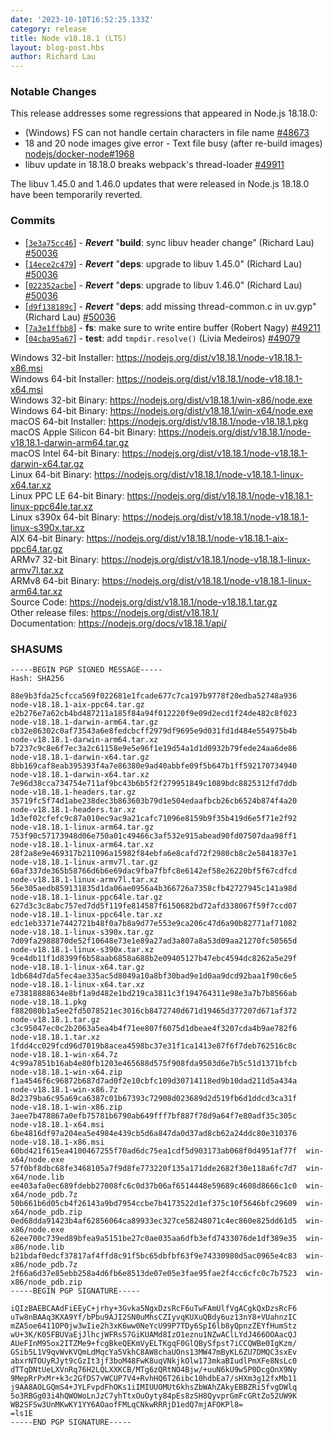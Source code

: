 ```yaml
---
date: '2023-10-10T16:52:25.133Z'
category: release
title: Node v18.18.1 (LTS)
layout: blog-post.hbs
author: Richard Lau
---
```


### Notable Changes

This release addresses some regressions that appeared in Node.js 18.18.0:

- (Windows) FS can not handle certain characters in file name [#48673](https://github.com/nodejs/node/issues/48673)
- 18 and 20 node images give error - Text file busy (after re-build images) [nodejs/docker-node#1968](https://github.com/nodejs/docker-node/issues/1968)
- libuv update in 18.18.0 breaks webpack's thread-loader [#49911](https://github.com/nodejs/node/issues/49911)

The libuv 1.45.0 and 1.46.0 updates that were released in Node.js 18.18.0 have been temporarily reverted.

### Commits

- \[[`3e3a75cc46`](https://github.com/nodejs/node/commit/3e3a75cc46)] - _**Revert**_ "**build**: sync libuv header change" (Richard Lau) [#50036](https://github.com/nodejs/node/pull/50036)
- \[[`14ece2c479`](https://github.com/nodejs/node/commit/14ece2c479)] - _**Revert**_ "**deps**: upgrade to libuv 1.45.0" (Richard Lau) [#50036](https://github.com/nodejs/node/pull/50036)
- \[[`022352acbe`](https://github.com/nodejs/node/commit/022352acbe)] - _**Revert**_ "**deps**: upgrade to libuv 1.46.0" (Richard Lau) [#50036](https://github.com/nodejs/node/pull/50036)
- \[[`d9f138189c`](https://github.com/nodejs/node/commit/d9f138189c)] - _**Revert**_ "**deps**: add missing thread-common.c in uv.gyp" (Richard Lau) [#50036](https://github.com/nodejs/node/pull/50036)
- \[[`7a3e1ffbb8`](https://github.com/nodejs/node/commit/7a3e1ffbb8)] - **fs**: make sure to write entire buffer (Robert Nagy) [#49211](https://github.com/nodejs/node/pull/49211)
- \[[`04cba95a67`](https://github.com/nodejs/node/commit/04cba95a67)] - **test**: add `tmpdir.resolve()` (Livia Medeiros) [#49079](https://github.com/nodejs/node/pull/49079)

Windows 32-bit Installer: https://nodejs.org/dist/v18.18.1/node-v18.18.1-x86.msi \
Windows 64-bit Installer: https://nodejs.org/dist/v18.18.1/node-v18.18.1-x64.msi \
Windows 32-bit Binary: https://nodejs.org/dist/v18.18.1/win-x86/node.exe \
Windows 64-bit Binary: https://nodejs.org/dist/v18.18.1/win-x64/node.exe \
macOS 64-bit Installer: https://nodejs.org/dist/v18.18.1/node-v18.18.1.pkg \
macOS Apple Silicon 64-bit Binary: https://nodejs.org/dist/v18.18.1/node-v18.18.1-darwin-arm64.tar.gz \
macOS Intel 64-bit Binary: https://nodejs.org/dist/v18.18.1/node-v18.18.1-darwin-x64.tar.gz \
Linux 64-bit Binary: https://nodejs.org/dist/v18.18.1/node-v18.18.1-linux-x64.tar.xz \
Linux PPC LE 64-bit Binary: https://nodejs.org/dist/v18.18.1/node-v18.18.1-linux-ppc64le.tar.xz \
Linux s390x 64-bit Binary: https://nodejs.org/dist/v18.18.1/node-v18.18.1-linux-s390x.tar.xz \
AIX 64-bit Binary: https://nodejs.org/dist/v18.18.1/node-v18.18.1-aix-ppc64.tar.gz \
ARMv7 32-bit Binary: https://nodejs.org/dist/v18.18.1/node-v18.18.1-linux-armv7l.tar.xz \
ARMv8 64-bit Binary: https://nodejs.org/dist/v18.18.1/node-v18.18.1-linux-arm64.tar.xz \
Source Code: https://nodejs.org/dist/v18.18.1/node-v18.18.1.tar.gz \
Other release files: https://nodejs.org/dist/v18.18.1/ \
Documentation: https://nodejs.org/docs/v18.18.1/api/

### SHASUMS

```
-----BEGIN PGP SIGNED MESSAGE-----
Hash: SHA256

88e9b3fda25cfcca569f022681e1fcade677c7ca197b9778f20edba52748a936  node-v18.18.1-aix-ppc64.tar.gz
e2b276e7a62cb4bd487211a185f84a94f012220f9e09d2ecd1f24de482c8f023  node-v18.18.1-darwin-arm64.tar.gz
cb32e86302c0af73543a6e8fedcbcff2979df9695e9d031fd1d484e554975b4b  node-v18.18.1-darwin-arm64.tar.xz
b7237c9c8e6f7ec3a2c61158e9e5e96f1e19d54a1d1d0932b79fede24aa6de86  node-v18.18.1-darwin-x64.tar.gz
8bb169caf8eab395393f4a7e86380e9ad40abbfe09f5b647b1ff592170734940  node-v18.18.1-darwin-x64.tar.xz
7e96d38cca734754e711af9bc43b6b5f2f279951849c1089bdc8825312fd7ddb  node-v18.18.1-headers.tar.gz
35719fc5f74d1abe238dec3b863603b79d1e504edaafbcb26cb6524b874f4a20  node-v18.18.1-headers.tar.xz
1d3ef02cfefc9c87a010ec9ac9a21cafc71096e8159b9f35b419d6e5f71e2f92  node-v18.18.1-linux-arm64.tar.gz
753f90c57173948d06e750a01c49466c3af532e915abead90fd07507daa98ff1  node-v18.18.1-linux-arm64.tar.xz
28f2a8e9e469317b211096a15982f84ebfa6e8cafd72f2980cb8c2e5841837e1  node-v18.18.1-linux-armv7l.tar.gz
60af337de365b58766d6b6e69dac9fba7fbfc8e6142ef58e26220bf5f67cdfcd  node-v18.18.1-linux-armv7l.tar.xz
56e305aedb859131835d1da06ae0956a4b366726a7358cfb42727945c141a98d  node-v18.18.1-linux-ppc64le.tar.gz
627d3c3c8abc757ed7dd5f119fe814587f6150682bd72afd338067f59f7ccd07  node-v18.18.1-linux-ppc64le.tar.xz
edc1eb3371e7442721b48f0a7b8a9d77e553e9ca206c47d6a90b82771af71082  node-v18.18.1-linux-s390x.tar.gz
7d09fa2988870de52f10648e73e1e89a27ad3a807a8a53d09aa21270fc50565d  node-v18.18.1-linux-s390x.tar.xz
9ce4db11f1d8399f6b58aab6858a688b2e09405127b47ebc4594dc8262a5e29f  node-v18.18.1-linux-x64.tar.gz
1db684d7da5fec4ae335ac5d8049a10a8bf30bad9e1d0aa9dcd92baa1f90c6e5  node-v18.18.1-linux-x64.tar.xz
e73818888634e8bf1a9d482e1bd219ca3811c3f194764311e98e3a7b7b8566ab  node-v18.18.1.pkg
f882080b1a5ee2fd5078521ec3016cb8472740d671d19465d377207d671af372  node-v18.18.1.tar.gz
c3c95047ec0c2b2063a5ea4b4f71ee807f6075d1dbeae4f3207cda4b9ae782f6  node-v18.18.1.tar.xz
1fdd4cc029fcd96d7019b8acea4598bc37e31f1ca1413e87f6f7deb762516c8c  node-v18.18.1-win-x64.7z
4c99a7851b16ab4e80fb1203e465688d575f908fda9503d6e7b5c51d1371bfcb  node-v18.18.1-win-x64.zip
f1a4546f6c96872b687d7ad0f2e10cbfc109d30714118ed9b10dad211d5a434a  node-v18.18.1-win-x86.7z
8d2379ba6c95a69ca6387c01b67393c72908d023689d2d519fb6d1ddcd3ca31f  node-v18.18.1-win-x86.zip
3aee7b478867a0efb75781b6790ab649fff7bf887f78d9a64f7e80adf35c305c  node-v18.18.1-x64.msi
6be4816df97a204ea5e4984e439cb5d6a847da0d37ad8cb62a24ddc80e310376  node-v18.18.1-x86.msi
60bd421f615ea4100467255f70ad6dc75ea1cdf5d903173ab068f0d4951af77f  win-x64/node.exe
57f0bf8dbc68fe3468105a7f9d8fe773220f135a171dde2682f30e118a6fc7d7  win-x64/node.lib
ee403afa0ec689fdebb27008fc6c0d37b06af6514448e59689c4608d8666c1c0  win-x64/node_pdb.7z
50b661b6d05cb4f26143a9bd7954ccbe7b4173522d1ef375c10f5646bfc29609  win-x64/node_pdb.zip
0ed68dda91423b4af62856064ca89933ec327ce58248071c4ec860e825dd61d5  win-x86/node.exe
62ee700c739ed89bfea9a5151be27c0ae035aa6dfb3efd7433076de1df389e35  win-x86/node.lib
b21bdaf0edcf37817af4ffd8c91f5bc65dbfbf63f9e74330980d5ac0965e4c83  win-x86/node_pdb.7z
2f66a6d37e85ebb258a4d6fb6e8513de07e05e3fae95fae2f4cc6cfc0c7b7523  win-x86/node_pdb.zip
-----BEGIN PGP SIGNATURE-----

iQIzBAEBCAAdFiEEyC+jrhy+3Gvka5NgxDzsRcF6uTwFAmUlfVgACgkQxDzsRcF6
uTw8nBAAq3KXA9Yf/bPbu9AJI2SN0uMhsCZIyvqKUXuQBdy6uz13nY8+VUahnzIC
mZA5oe6411OP0jw3wIie2h3xK6ww0NeYcU99P7TDy6SpI6lb8yQpnzZEYfHumStz
wU+3K/K05FBUVaEjJlhcjWFRs57GiKUAMd8IzO1eznu1NZwAClLYdJ466OOAacQJ
AUeFInM95ox2ITZMe9+fcgBkeQEKmVyELTKgqF0GlQBySfpst7iCCQWBe0IgKzm/
GSib5L1V9qvWvKVQmLdMqcYa5VkhC8AW8chaUOns13MW47mByKL6ZU7DMQC3sxEv
abxrNTOUyRJyt9cGzIt3jf3boM48FwK8uqVNkjkOlw173mkaBIudlPmXFe8NsLc0
dTTqDNtUeLXVnRq76H2LQLXXKCB/MTg6zQRtNO4Bjw/+uuN6kU9w5P0DcgOnX9Ny
9MepRrPxMr+k3c2GfDS7vWCUP7V4+RvhHQ6T26ibc10hdbEa7/sHXm3g12fxMb11
j9AA8AOLGQmS4+JYLFvpdFhOKs1iIMIUUOMUt6khsZbWAhZAkyEBBZRi5fvgDWlq
5o3RBGg03i4hQWOWoLnJzC7yhTtxOuOyty84pEs8zSH8QyvprGmFcGRtZo52UW9K
WB2SFSw3UnMKwKY1YY6AOaofFMLqCNkwRRRjD1edQ7mjAFOKPl8=
=ls1E
-----END PGP SIGNATURE-----

```
